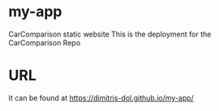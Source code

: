# my-app
CarComparison static website
This is the deployment for the CarComparison Repo

# URL
It can be found at https://dimitris-dol.github.io/my-app/
